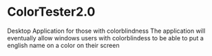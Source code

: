 # ColorTester2.0
Desktop Application for those with colorblindness
The application will eventually allow windows users with colorblindess to be able to put a english name on a color on their screen
